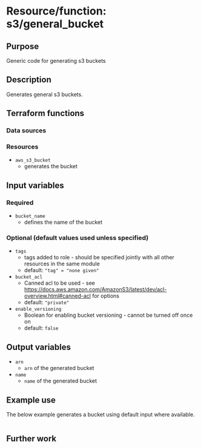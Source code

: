 # Resource/function: s3/general_bucket

## Purpose
Generic code for generating s3 buckets

## Description
Generates general s3 buckets.

## Terraform functions

### Data sources

### Resources
- `aws_s3_bucket`
    - generates the bucket

## Input variables
### Required
- `bucket_name`
    - defines the name of the bucket

### Optional (default values used unless specified)
- `tags`
    - tags added to role - should be specified jointly with all other resources in the same module
    - default: `"tag" = "none given"`
- `bucket_acl`
    - Canned acl to be used - see https://docs.aws.amazon.com/AmazonS3/latest/dev/acl-overview.html#canned-acl for options
    - default: `"private"`
- `enable_versioning`
    - Boolean for enabling bucket versioning - cannot be turned off once on
    - default: `false`


## Output variables
- `arn`
    - `arn` of the generated bucket
- `name`
    - `name` of the generated bucket

## Example use
The below example generates a bucket using default input where available.
```sql

```

## Further work
